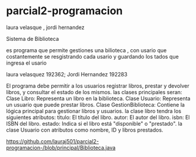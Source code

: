 # parcial2-programacion
laura velasque , jordi hernandez 

Sistema de Biblioteca 

es programa que permite   gestiones una bilioteca , con usario que costantemente se resgistrando cada usario y guardando los tados que ingresa el usario  


laura velasquez 192362; Jordi Hernandez 192283

El programa debe permitir a los usuarios registrar libros, prestar y devolver libros, y consultar el estado de los mismos.
las clases principales seran:
Clase Libro: Representa un libro en la biblioteca. Clase Usuario: Representa un usuario que puede prestar libros.
Clase GestionBiblioteca: Contiene la lógica principal para gestionar libros y usuarios.
la clase libro tendra los siguientes atributos: titulo: El título del libro. 
autor: El autor del libro. isbn: El ISBN del libro.
estado: Indica si el libro está "disponible" o "prestado".
la clase Usuario con atributos como nombre, ID y libros prestados.


https://github.com/lauraj501/parcial2-programacion-/blob/principal/Biblioteca.java
